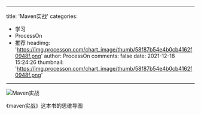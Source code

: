 
---
title: 'Maven实战'
categories: 
 - 学习
 - ProcessOn
 - 推荐
headimg: 'https://img.processon.com/chart_image/thumb/58f87b54e4b0cb4162f0948f.png'
author: ProcessOn
comments: false
date: 2021-12-18 15:24:26
thumbnail: 'https://img.processon.com/chart_image/thumb/58f87b54e4b0cb4162f0948f.png'
---

<div>   
<img class="thumb" alt="Maven实战" src="https://img.processon.com/chart_image/thumb/58f87b54e4b0cb4162f0948f.png" referrerpolicy="no-referrer">
<p>《maven实战》这本书的思维导图</p>  
</div>
            
